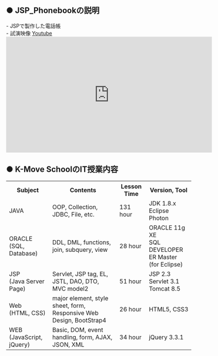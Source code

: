 <h2> ● JSP_Phonebookの説明 </h2>
- JSPで製作した電話帳 <br>
- 試演映像
<a href="https://youtu.be/HAEjYkYyoXk">Youtube</a><br>
<iframe width="560" height="315" src="https://www.youtube.com/embed/HAEjYkYyoXk" frameborder="0" allow="accelerometer; autoplay; encrypted-media; gyroscope; picture-in-picture" allowfullscreen></iframe><br>
<h2> ● K-Move SchoolのIT授業内容 </h2>
<table>
<tr>
	<th class="sbj">Subject</th>
	<th>Contents</th>
	<th>Lesson Time</th>
	<th>Version, Tool</th>
</tr>
<tr>
	<td class="sbj">JAVA</td>
	<td>OOP, Collection, JDBC, File, etc.</td>
	<td>131 hour</td>
	<td>JDK 1.8.x<br>Eclipse Photon</td>
</tr>
<tr>
	<td class="sbj">ORACLE<br>(SQL, Database)</td>
	<td>DDL, DML, functions, join, subquery, view</td>
	<td>28 hour</td>
	<td>ORACLE 11g XE<br>SQL DEVELOPER<br>ER Master (for Eclipse)</td>
</tr>
<tr>
	<td class="sbj">JSP<br>(Java Server Page)</td>
	<td>Servlet,  JSP tag,  EL, JSTL, DAO, DTO, MVC model2</td>
	<td>51 hour</td>
	<td>JSP 2.3<br>Servlet 3.1<br>Tomcat 8.5</td>
</tr>
<tr>
	<td class="sbj">Web<br>(HTML, CSS)</td>
	<td>major element, style sheet, form, Responsive Web Design, BootStrap4</td>
	<td>26 hour</td>
	<td>HTML5, CSS3</td>
</tr>
<tr>
	<td class="sbj">WEB<br>(JavaScript, jQuery)</td>
	<td>Basic, DOM, event handling, form, AJAX, JSON, XML</td>
	<td>34 hour</td>
	<td>jQuery 3.3.1</td>
</tr>
</table>

